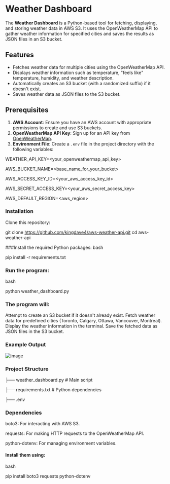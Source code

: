 # Weather Dashboard

The **Weather Dashboard** is a Python-based tool for fetching, displaying, and storing weather data in AWS S3. It uses the OpenWeatherMap API to gather weather information for specified cities and saves the results as JSON files in an S3 bucket.

## Features

- Fetches weather data for multiple cities using the OpenWeatherMap API.
- Displays weather information such as temperature, "feels like" temperature, humidity, and weather description.
- Automatically creates an S3 bucket (with a randomized suffix) if it doesn't exist.
- Saves weather data as JSON files to the S3 bucket.

## Prerequisites

1. **AWS Account**: Ensure you have an AWS account with appropriate permissions to create and use S3 buckets.
2. **OpenWeatherMap API Key**: Sign up for an API key from [OpenWeatherMap](https://openweathermap.org/api).
3. **Environment File**: Create a `.env` file in the project directory with the following variables:


WEATHER_API_KEY=<your_openweathermap_api_key>

AWS_BUCKET_NAME=<base_name_for_your_bucket>

AWS_ACCESS_KEY_ID=<your_aws_access_key_id>

AWS_SECRET_ACCESS_KEY=<your_aws_secret_access_key>

AWS_DEFAULT_REGION=<aws_region>



### Installation
Clone this repository:

git clone https://github.com/kingdave4/aws-weather-api.git
cd aws-weather-api


###Install the required Python packages:
bash

pip install -r requirements.txt


### Run the program:

bash

python weather_dashboard.py


### The program will:

Attempt to create an S3 bucket if it doesn't already exist.
Fetch weather data for predefined cities (Toronto, Calgary, Ottawa, Vancouver, Montreal).
Display the weather information in the terminal.
Save the fetched data as JSON files in the S3 bucket.


### Example Output

![image](https://github.com/user-attachments/assets/71a42957-0a0d-4577-a072-7a9c9042fc56)



### Project Structure

├── weather_dashboard.py          # Main script

├── requirements.txt              # Python dependencies
  
├── .env 


### Dependencies
boto3: For interacting with AWS S3.

requests: For making HTTP requests to the OpenWeatherMap API.

python-dotenv: For managing environment variables.


#### Install them using:
bash

pip install boto3 requests python-dotenv

